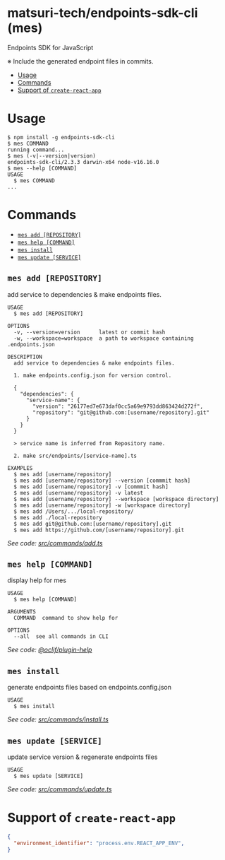 matsuri-tech/endpoints-sdk-cli (mes)
=======================

Endpoints SDK for JavaScript

※ Include the generated endpoint files in commits.

<!-- toc -->
* [Usage](#usage)
* [Commands](#commands)
* [Support of `create-react-app`](#support-of-create-react-app)
<!-- tocstop -->
# Usage
<!-- usage -->
```sh-session
$ npm install -g endpoints-sdk-cli
$ mes COMMAND
running command...
$ mes (-v|--version|version)
endpoints-sdk-cli/2.3.3 darwin-x64 node-v16.16.0
$ mes --help [COMMAND]
USAGE
  $ mes COMMAND
...
```
<!-- usagestop -->
# Commands
<!-- commands -->
* [`mes add [REPOSITORY]`](#mes-add-repository)
* [`mes help [COMMAND]`](#mes-help-command)
* [`mes install`](#mes-install)
* [`mes update [SERVICE]`](#mes-update-service)

## `mes add [REPOSITORY]`

add service to dependencies & make endpoints files.

```
USAGE
  $ mes add [REPOSITORY]

OPTIONS
  -v, --version=version      latest or commit hash
  -w, --workspace=workspace  a path to workspace containing .endpoints.json

DESCRIPTION
  add service to dependencies & make endpoints files.

  1. make endpoints.config.json for version control.

  {
    "dependencies": {
      "service-name": {
        "version": "26177ed7e673daf0cc5a69e9793dd863424d272f",
        "repository": "git@github.com:[username/repository].git"
      }
    }
  }

  > service name is inferred from Repository name.

  2. make src/endpoints/[service-name].ts

EXAMPLES
  $ mes add [username/repository]
  $ mes add [username/repository] --version [commmit hash]
  $ mes add [username/repository] -v [commmit hash]
  $ mes add [username/repository] -v latest
  $ mes add [username/repository] --workspace [workspace directory]
  $ mes add [username/repository] -w [workspace directory]
  $ mes add /Users/.../local-repository/
  $ mes add ./local-repository
  $ mes add git@github.com:[username/repository].git
  $ mes add https://github.com/[username/repository].git
```

_See code: [src/commands/add.ts](https://github.com/matsuri-tech/endpoints-sdk-cli/blob/v2.3.3/src/commands/add.ts)_

## `mes help [COMMAND]`

display help for mes

```
USAGE
  $ mes help [COMMAND]

ARGUMENTS
  COMMAND  command to show help for

OPTIONS
  --all  see all commands in CLI
```

_See code: [@oclif/plugin-help](https://github.com/oclif/plugin-help/blob/v3.3.1/src/commands/help.ts)_

## `mes install`

generate endpoints files based on endpoints.config.json

```
USAGE
  $ mes install
```

_See code: [src/commands/install.ts](https://github.com/matsuri-tech/endpoints-sdk-cli/blob/v2.3.3/src/commands/install.ts)_

## `mes update [SERVICE]`

update service version & regenerate endpoints files

```
USAGE
  $ mes update [SERVICE]
```

_See code: [src/commands/update.ts](https://github.com/matsuri-tech/endpoints-sdk-cli/blob/v2.3.3/src/commands/update.ts)_
<!-- commandsstop -->


# Support of `create-react-app`

```json
{
  "environment_identifier": "process.env.REACT_APP_ENV",
}
```
